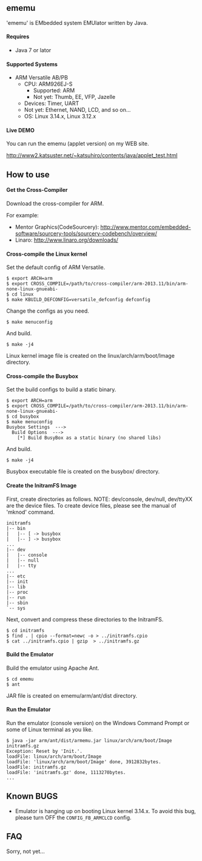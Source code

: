 ## ememu
'ememu' is EMbedded system EMUlator written by Java.

#### Requires
* Java 7 or lator

#### Supported Systems
* ARM Versatile AB/PB
  * CPU: ARM926EJ-S
    * Supported: ARM
    * Not yet: Thumb, EE, VFP, Jazelle
  * Devices: Timer, UART
  * Not yet: Ethernet, NAND, LCD, and so on...
  * OS: Linux 3.14.x, Linux 3.12.x

#### Live DEMO
You can run the ememu (applet version) on my WEB site.

http://www2.katsuster.net/~katsuhiro/contents/java/applet_test.html


## How to use
#### Get the Cross-Compiler
Download the cross-compiler for ARM.

For example: 
* Mentor Graphics(CodeSourcery): http://www.mentor.com/embedded-software/sourcery-tools/sourcery-codebench/overview/
* Linaro: http://www.linaro.org/downloads/

#### Cross-compile the Linux kernel
Set the default config of ARM Versatile.

    $ export ARCH=arm
    $ export CROSS_COMPILE=/path/to/cross-compiler/arm-2013.11/bin/arm-none-linux-gnueabi-
    $ cd linux
    $ make KBUILD_DEFCONFIG=versatile_defconfig defconfig

Change the configs as you need.

    $ make menuconfig

And build.

    $ make -j4

Linux kernel image file is created on the linux/arch/arm/boot/Image directory.

#### Cross-compile the Busybox
Set the build configs to build a static binary.

    $ export ARCH=arm
    $ export CROSS_COMPILE=/path/to/cross-compiler/arm-2013.11/bin/arm-none-linux-gnueabi-
    $ cd busybox
    $ make menuconfig
    Busybox Settings  --->
      Build Options  --->
        [*] Build BusyBox as a static binary (no shared libs)

And build.

    $ make -j4

Busybox executable file is created on the busybox/ directory.

#### Create the InitramFS Image
First, create directories as follows.
NOTE: dev/console, dev/null, dev/ttyXX are the device files.
To create device files, please see the manual of 'mknod' command.

    initramfs
    |-- bin
    |   |-- [ -> busybox
    |   |-- ] -> busybox
    ...
    |-- dev
    |   |-- console
    |   |-- null
    |   |-- tty
    ...
    |-- etc
    |-- init
    |-- lib
    |-- proc
    |-- run
    |-- sbin
    `-- sys

Next, convert and compress these directories to the InitramFS.

    $ cd initramfs
    $ find . | cpio --format=newc -o > ../initramfs.cpio
    $ cat ../initramfs.cpio | gzip  > ../initramfs.gz

#### Build the Emulator
Build the emulator using Apache Ant.

    $ cd ememu
    $ ant

JAR file is created on ememu/arm/ant/dist directory.

#### Run the Emulator
Run the emulator (console version) on the Windows Command Prompt 
or some of Linux terminal as you like.

    $ java -jar arm/ant/dist/armemu.jar linux/arch/arm/boot/Image initramfs.gz
    Exception: Reset by 'Init.'.
    loadFile: linux/arch/arm/boot/Image
    loadFile: 'linux/arch/arm/boot/Image' done, 3912832bytes.
    loadFile: initramfs.gz
    loadFile: 'initramfs.gz' done, 1113270bytes.
    ...

## Known BUGS
* Emulator is hanging up on booting Linux kernel 3.14.x.
To avoid this bug, please turn OFF the `CONFIG_FB_ARMCLCD` config.

## FAQ
Sorry, not yet...

